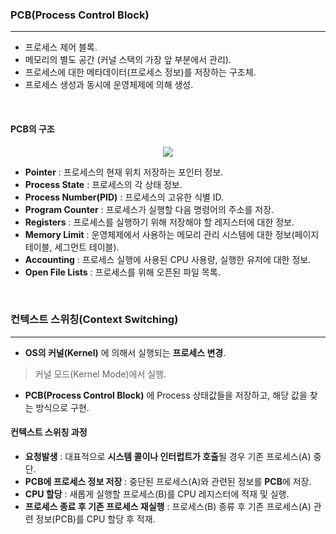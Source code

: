 
### PCB(Process Control Block)
---
- 프로세스 제어 블록.
- 메모리의 별도 공간 (커널 스택의 가장 앞 부분에서 관리).
- 프로세스에 대한 메타데이터(프로세스 정보)를 저장하는 구조체.
- 프로세스 생성과 동시에 운영체제에 의해 생성.
<br>

#### PCB의 구조

<p align="center"><img src="https://github.com/user-attachments/assets/a1550265-4797-4be8-b00f-df8f1c5f4566"></p>

- **Pointer** : 프로세스의 현재 위치 저장하는 포인터 정보.
- **Process State** : 프로세스의 각 상태 정보.
- **Process Number(PID)** : 프로세스의 고유한 식별 ID.
- **Program Counter** : 프로세스가 실행할 다음 명령어의 주소를 저장.
- **Registers** : 프로세스를 실행하기 위해 저장해야 할 레지스터에 대한 정보.
- **Memory Limit** : 운영체제에서 사용하는 메모리 관리 시스템에 대한 정보(페이지 테이블, 세그먼트 테이블).
- **Accounting** : 프로세스 실행에 사용된 CPU 사용량, 실행한 유저에 대한 정보.
- **Open File Lists** : 프로세스를 위해 오픈된 파일 목록.
<br>

### 컨텍스트 스위칭(Context Switching)
---
- **OS의 커널(Kernel)** 에 의해서 실행되는 **프로세스 변경**.
> 커널 모드(Kernel Mode)에서 실행.
- **PCB(Process Control Block)** 에 Process 상태값들을 저장하고, 해당 값을 찾는 방식으로 구현.

#### 컨텍스트 스위칭 과정
- **요청발생** : 대표적으로 **시스템 콜이나 인터럽트가 호출**될 경우 기존 프로세스(A) 중단.
- **PCB에 프로세스 정보 저장** : 중단된 프로세스(A)와 관련된 정보를 **PCB**에 저장.
- **CPU 할당** : 새롭게 실행할 프로세스(B)를 CPU 레지스터에 적재 및 실행.
- **프로세스 종료 후 기존 프로세스 재실행** : 프로세스(B) 종류 후 기존 프로세스(A) 관련 정보(PCB)를 CPU 할당 후 적재.
<br>
